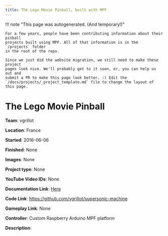 ```yaml
---
title: The Lego Movie Pinball, built with MPF
---
```


<!-- This file is used as the template for all the individual project pages. -->

!!! note "This page was autogenerated. (And temporary!)"

    For a few years, people have been contributing information about their pinball
    projects built using MPF. All of that information is in the `/projects` folder
    in the root of the repo.

    Since we just did the website migration, we still need to make these project
    pages look nice. We'll probably get to it soon, or, you can help us out and
    submit a PR to make this page look better. :) Edit the
    `/docs/projects/_project_template.md` file to change the layout of this page.

# The Lego Movie Pinball

**Team**: vgrillot

**Location**: France

**Started**: 2016-06-06

**Finished**: None

**Images**: None

**Project type**: None

**YouTube Video IDs**: None

**Documentation Link**: [Here](https://thelegomoviepinball.wordpress.com/)

**Code Link**: https://github.com/vgrillot/supersonic-machine

**Gameplay Link**: None

**Controller**: Custom Raspberry Arduino MPF platform

**Description**:



<!-- Note, do not edit this file directly, as it will be overwritten when the list is regenerated.

To edit information about a project, edit the project's YAML file in the `/projects` folder. (Off the
root of the repo, not this folder which is `/www/projects`.)

To edit the look and feel or layout of this page, edit the `_project_template.md` file in the `/www/projects` folder. -->